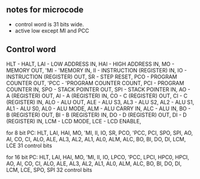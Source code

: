 ## notes for microcode 
* control word is 31 bits wide.
* active low except MI and PCC

## Control word

HLT - HALT,
LAI - LOW ADDRESS IN,
HAI - HIGH ADDRESS IN,
MO - MEMORY OUT,
'MI - 'MEMORY IN,
II - INSTRUCTION (REGISTER) IN,
IO - INSTRUCTION (REGISTER) OUT,
SR - STEP RESET,
PCO - PROGRAM COUNTER OUT,
'PCC - 'PROGRAM COUNTER COUNT,
PCI - PROGRAM COUNTER IN,
SPO - STACK POINTER OUT,
SPI - STACK POINTER IN,
AO - A (REGISTER) OUT,
AI - A (REGISTER) IN,
CO - C (REGISTER) OUT,
CI - C (REGISTER) IN,
ALO - ALU OUT,
ALE - ALU S3,
AL3 - ALU S2,
AL2 - ALU S1,
AL1 - ALU S0,
AL0 - ALU MODE,
ALM - ALU CARRY IN,
ALC - ALU IN,
BO - B (REGISTER) OUT,
BI - B (REGISTER) IN,
DO - D (REGISTER) OUT,
DI - D (REGISTER) IN,
LCM - LCD MODE, 
LCE - LCD ENABLE,

for 8 bit PC:
HLT, LAI, HAI, MO, 'MI, II, IO, SR, PCO, 'PCC, PCI, SPO, SPI, AO, AI, CO, CI, ALO, ALE, AL3, AL2, AL1, AL0, ALM, ALC, BO, BI, DO, DI, LCM, LCE
31 control bits

for 16 bit PC:
HLT, LAI, HAI, MO, 'MI, II, IO, LPCO, 'PCC, LPCI, HPC0, HPCI, AO, AI, CO, CI, ALO, ALE, AL3, AL2, AL1, AL0, ALM, ALC, BO, BI, DO, DI, LCM, LCE, SPO, SPI
32 control bits